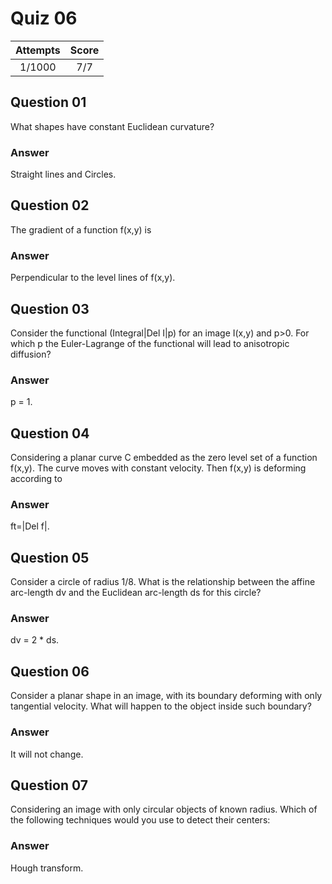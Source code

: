 Quiz 06
=======  

|Attempts|Score|
|:------:|:---:|
| 1/1000 | 7/7 |

Question 01
-----------  
What shapes have constant Euclidean curvature?  

### Answer  
Straight lines and Circles.  

Question 02
-----------  
The gradient of a function f(x,y) is  

### Answer  
Perpendicular to the level lines of f(x,y).  

Question 03
-----------  
Consider the functional (Integral|Del I|p) for an image I(x,y) and p>0. For which p the Euler-Lagrange of the functional will lead to anisotropic diffusion?  

### Answer  
p = 1.  

Question 04
-----------  
Considering a planar curve C embedded as the zero level set of a function f(x,y). The curve moves with constant velocity. Then f(x,y) is deforming according to  

### Answer  
ft=|Del f|.  

Question 05
-----------  
Consider a circle of radius 1/8. What is the relationship between the affine arc-length dv and the Euclidean arc-length ds for this circle?  

### Answer  
dv = 2 * ds.

Question 06
-----------  
Consider a planar shape in an image, with its boundary deforming with only tangential velocity. What will happen to the object inside such boundary?  

### Answer  
It will not change.  

Question 07
-----------  
Considering an image with only circular objects of known radius. Which of the following techniques would you use to detect their centers:  

### Answer  
Hough transform.  